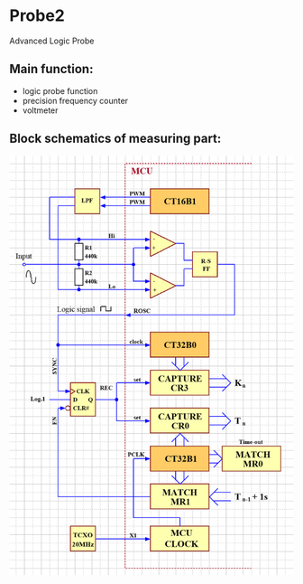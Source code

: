 # Probe2
Advanced Logic Probe

## Main function:
- logic probe function
- precision frequency counter
- voltmeter

## Block schematics of measuring part:
![Block schematics](/doc/probe2_block_sch.png)

